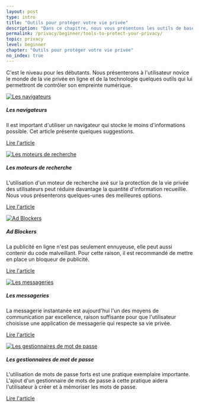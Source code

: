 ```yaml
---
layout: post
type: intro
title: "Outils pour protéger votre vie privée"
description: "Dans ce chapitre, nous vous présentons les outils de base nécessaires pour améliorer votre confidentialité en ligne. Dans ce niveau, nous couvrons les navigateurs, les moteurs de recherche, les bloqueurs de publicité, les applications de messagerie et les gestionnaires de mots de passe."
permalink: /privacy/beginner/tools-to-protect-your-privacy/
topic: privacy
level: beginner
chapter: "Outils pour protéger votre vie privée"
no_index: true
---
```


C'est le niveau pour les débutants. Nous présenterons à l'utilisateur novice le monde de la vie privée en ligne et de la technologie quelques outils qui lui permettront de contrôler son empreinte numérique.

<div class="row mt-5">
    <div class="col-md-3">
        <a href="https://academy.horizen.io/privacy/advanced/where-your-privacy-is-compromised/">
            <img src="/assets/post_files/privacy/beginner/tools-to-protect-your-privacy/browser.svg" alt="Les navigateurs" />
        </a>
    </div>
    <div class="col-md-9">
        <h5 class="intro-article-title">Les navigateurs</h5>
        <p class="mb-1">
            Il est important d'utiliser un navigateur qui stocke le moins d'informations possible. Cet article présente quelques suggestions.
        </p>
        <p class="mb-0">
            <a class="font-weight-bold" href="https://academy.horizen.io/privacy/advanced/where-your-privacy-is-compromised/">Lire l'article</a>
        </p>
    </div>
</div>

<div class="row mt-5">
    <div class="col-md-3">
        <a href="{{ site.baseurl }}{% post_url /privacy/beginner/2023-04-03-search-engine %}">
            <img src="/assets/post_files/privacy/beginner/tools-to-protect-your-privacy/search_engine.svg" alt="Les moteurs de recherche" />
        </a>
    </div>
    <div class="col-md-9">
        <h5 class="intro-article-title">Les moteurs de recherche</h5>
        <p class="mb-1">
            L'utilisation d'un moteur de recherche axé sur la protection de la vie privée des utilisateurs peut réduire davantage la quantité d'information recueillie. Nous vous présenterons quelques-unes des meilleures options.
        </p>
        <p class="mb-0">
            <a class="font-weight-bold" href="{{ site.baseurl }}{% post_url /privacy/beginner/2023-04-03-search-engine %}">Lire l'article</a>
        </p>
    </div>
</div>

<div class="row mt-5">
    <div class="col-md-3">
        <a href="{{ site.baseurl }}{% post_url /privacy/beginner/2023-04-04-ad-blocker %}">
            <img src="/assets/post_files/privacy/beginner/tools-to-protect-your-privacy/ad_block.svg" alt="Ad Blockers" />
        </a>
    </div>
    <div class="col-md-9">
        <h5 class="intro-article-title">Ad Blockers</h5>
        <p class="mb-1">
            La publicité en ligne n'est pas seulement ennuyeuse, elle peut aussi contenir du code malveillant. Pour cette raison, il est recommandé de mettre en place un bloqueur de publicité.
        </p>
        <p class="mb-0">
            <a class="font-weight-bold" href="{{ site.baseurl }}{% post_url /privacy/beginner/2023-04-04-ad-blocker %}">Lire l'article</a>
        </p>
    </div>
</div>

<div class="row mt-5">
    <div class="col-md-3">
        <a href="{{ site.baseurl }}{% post_url /privacy/beginner/2023-04-05-messaging %}">
            <img src="/assets/post_files/privacy/beginner/tools-to-protect-your-privacy/messaging.svg" alt="Les messageries" />
        </a>
    </div>
    <div class="col-md-9">
        <h5 class="intro-article-title">Les messageries</h5>
        <p class="mb-1">
            La messagerie instantanée est aujourd'hui l'un des moyens de communication par excellence, raison suffisante pour que l'utilisateur choisisse une application de messagerie qui respecte sa vie privée.
        </p>
        <p class="mb-0">
            <a class="font-weight-bold" href="{{ site.baseurl }}{% post_url /privacy/beginner/2023-04-05-messaging %}">Lire l'article</a>
        </p>
    </div>
</div>

<div class="row mt-5">
    <div class="col-md-3">
        <a href="{{ site.baseurl }}{% post_url /privacy/beginner/2023-04-06-password-manager %}">
            <img src="/assets/post_files/privacy/beginner/tools-to-protect-your-privacy/password_manager.svg" alt="Les gestionnaires de mot de passe" />
        </a>
    </div>
    <div class="col-md-9">
        <h5 class="intro-article-title">Les gestionnaires de mot de passe</h5>
        <p class="mb-1">
            L'utilisation de mots de passe forts est une pratique exemplaire importante. L'ajout d'un gestionnaire de mots de passe à cette pratique aidera l'utilisateur à créer et à mémoriser les mots de passe.
        </p>
        <p class="mb-0">
            <a class="font-weight-bold" href="{{ site.baseurl }}{% post_url /privacy/beginner/2023-04-06-password-manager %}">Lire l'article</a>
        </p>
    </div>
</div>

